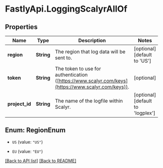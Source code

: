 # FastlyApi.LoggingScalyrAllOf

## Properties

Name | Type | Description | Notes
------------ | ------------- | ------------- | -------------
**region** | **String** | The region that log data will be sent to. | [optional] [default to &#39;US&#39;]
**token** | **String** | The token to use for authentication ([https://www.scalyr.com/keys](https://www.scalyr.com/keys)). | [optional] 
**project_id** | **String** | The name of the logfile within Scalyr. | [optional] [default to &#39;logplex&#39;]



## Enum: RegionEnum


* `US` (value: `"US"`)

* `EU` (value: `"EU"`)





[[Back to API list]](../../README.md#endpoints) [[Back to README]](../../README.md)
